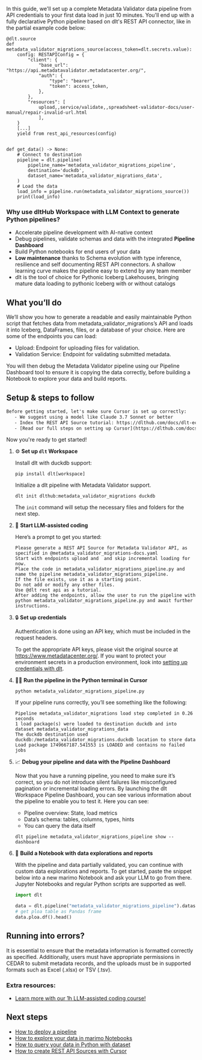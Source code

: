 In this guide, we'll set up a complete Metadata Validator data pipeline from API credentials to your first data load in just 10 minutes. You'll end up with a fully declarative Python pipeline based on dlt's REST API connector, like in the partial example code below:

```python-outcome
@dlt.source
def metadata_validator_migrations_source(access_token=dlt.secrets.value):
    config: RESTAPIConfig = {
        "client": {
            "base_url": "https://api.metadatavalidator.metadatacenter.org/",
            "auth": {
                "type": "bearer",
                "token": access_token,
            },
        },
        "resources": [
            upload,,service/validate,,spreadsheet-validator-docs/user-manual/repair-invalid-url.html
            ],
    }
    [...]
    yield from rest_api_resources(config)


def get_data() -> None:
    # Connect to destination
    pipeline = dlt.pipeline(
        pipeline_name='metadata_validator_migrations_pipeline',
        destination='duckdb',
        dataset_name='metadata_validator_migrations_data', 
    )
    # Load the data
    load_info = pipeline.run(metadata_validator_migrations_source())
    print(load_info) 
```

### Why use dltHub Workspace with LLM Context to generate Python pipelines?

- Accelerate pipeline development with AI-native context
- Debug pipelines, validate schemas and data with the integrated **Pipeline Dashboard**
- Build Python notebooks for end users of your data
- **Low maintenance** thanks to Schema evolution with type inference, resilience and self documenting REST API connectors. A shallow learning curve makes the pipeline easy to extend by any team member
- dlt is the tool of choice for Pythonic Iceberg Lakehouses, bringing mature data loading to pythonic Iceberg with or without catalogs

## What you’ll do

We’ll show you how to generate a readable and easily maintainable Python script that fetches data from metadata_validator_migrations’s API and loads it into Iceberg, DataFrames, files, or a database of your choice. Here are some of the endpoints you can load:

- Upload: Endpoint for uploading files for validation.
- Validation Service: Endpoint for validating submitted metadata.

You will then debug the Metadata Validator pipeline using our Pipeline Dashboard tool to ensure it is copying the data correctly, before building a Notebook to explore your data and build reports.

## Setup & steps to follow

```default
Before getting started, let's make sure Cursor is set up correctly:
   - We suggest using a model like Claude 3.7 Sonnet or better
   - Index the REST API Source tutorial: https://dlthub.com/docs/dlt-ecosystem/verified-sources/rest_api/ and add it to context as **@dlt rest api**
   - [Read our full steps on setting up Cursor](https://dlthub.com/docs/dlt-ecosystem/llm-tooling/cursor-restapi#23-configuring-cursor-with-documentation)
```

Now you're ready to get started!

1. ⚙️ **Set up `dlt` Workspace**
    
    Install dlt with duckdb support:
    ```shell
    pip install dlt[workspace]
    ```

    Initialize a dlt pipeline with Metadata Validator support.
    ```shell
    dlt init dlthub:metadata_validator_migrations duckdb
    ```

    The `init` command will setup the necessary files and folders for the next step.
    
2. 🤠 **Start LLM-assisted coding**
    
    Here’s a prompt to get you started:
    
    ```prompt
    Please generate a REST API Source for Metadata Validator API, as specified in @metadata_validator_migrations-docs.yaml 
    Start with endpoints upload and  and skip incremental loading for now. 
    Place the code in metadata_validator_migrations_pipeline.py and name the pipeline metadata_validator_migrations_pipeline. 
    If the file exists, use it as a starting point. 
    Do not add or modify any other files. 
    Use @dlt rest api as a tutorial. 
    After adding the endpoints, allow the user to run the pipeline with python metadata_validator_migrations_pipeline.py and await further instructions.
    ```

    
3. 🔒 **Set up credentials** 
    
    Authentication is done using an API key, which must be included in the request headers.
    
    To get the appropriate API keys, please visit the original source at https://www.metadatacenter.org/.
    If you want to protect your environment secrets in a production environment, look into [setting up credentials with dlt](https://dlthub.com/docs/walkthroughs/add_credentials).
    
4. 🏃‍♀️ **Run the pipeline in the Python terminal in Cursor**
    
    ```shell
    python metadata_validator_migrations_pipeline.py
    ```
    
    If your pipeline runs correctly, you’ll see something like the following:
    
    ```shell
    Pipeline metadata_validator_migrations load step completed in 0.26 seconds
    1 load package(s) were loaded to destination duckdb and into dataset metadata_validator_migrations_data
    The duckdb destination used duckdb:/metadata_validator_migrations.duckdb location to store data
    Load package 1749667187.541553 is LOADED and contains no failed jobs
    ```
    
5. 📈 **Debug your pipeline and data with the Pipeline Dashboard**

    Now that you have a running pipeline, you need to make sure it’s correct, so you do not introduce silent failures like misconfigured pagination or incremental loading errors. By launching the dlt Workspace Pipeline Dashboard, you can see various information about the pipeline to enable you to test it. Here you can see:
    - Pipeline overview: State, load metrics
    - Data’s schema: tables, columns, types, hints
    - You can query the data itself
    
    ```shell
    dlt pipeline metadata_validator_migrations_pipeline show --dashboard
    ```
    
6. 🐍 **Build a Notebook with data explorations and reports**

    With the pipeline and data partially validated, you can continue with custom data explorations and reports. To get started, paste the snippet below into a new marimo Notebook and ask your LLM to go from there. Jupyter Notebooks and regular Python scripts are supported as well.

    
    ```python
    import dlt

   data = dlt.pipeline("metadata_validator_migrations_pipeline").dataset()
   # get ploa table as Pandas frame
   data.ploa.df().head()
    ```

## Running into errors?

It is essential to ensure that the metadata information is formatted correctly as specified. Additionally, users must have appropriate permissions in CEDAR to submit metadata records, and the uploads must be in supported formats such as Excel (.xlsx) or TSV (.tsv).

### Extra resources:

- [Learn more with our 1h LLM-assisted coding course!](https://www.youtube.com/watch?v=GGid70rnJuM)

## Next steps

- [How to deploy a pipeline](https://dlthub.com/docs/walkthroughs/deploy-a-pipeline)
- [How to explore your data in marimo Notebooks](https://dlthub.com/docs/general-usage/dataset-access/marimo)
- [How to query your data in Python with dataset](https://dlthub.com/docs/general-usage/dataset-access/dataset)
- [How to create REST API Sources with Cursor](https://dlthub.com/docs/dlt-ecosystem/llm-tooling/cursor-restapi)